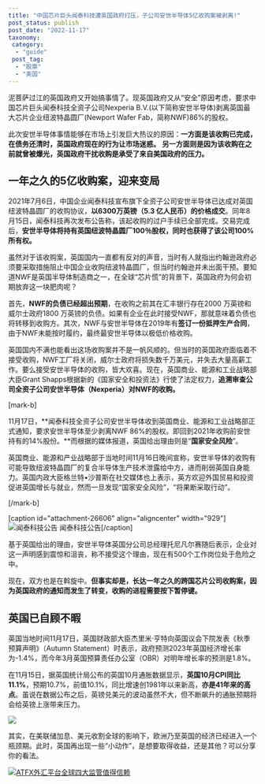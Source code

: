 ```yaml
---
title: "中国芯片巨头闻泰科技遭英国政府打压，子公司安世半导体5亿收购案被剥离!"
post_status: publish
post_date: "2022-11-17"
taxonomy:
 category: 
  - "guide"
 post_tag: 
  - "股票"
  - "美国"
---
```


泥菩萨过江的英国政府又开始搞事情了。现英国政府又从“安全”原因考虑，要求中国芯片巨头闻泰科技全资子公司Nexperia B.V.(以下简称安世半导体)剥离英国最大芯片企业纽波特晶圆厂(Newport Wafer Fab，简称NWF)86%的股权。

此次安世半导体事情能够在市场上引发巨大热议的原因：**一方面是该收购已完成，在债务还清时，英国政府现在的行为让市场迷惑。** **另一方面则是因为该收购在之前就曾被爆光，英国政府干扰收购是承受了来自美国政府的压力。**

## **一年之久的5亿收购案，迎来变局**

2021年7月6日，中国企业闻泰科技宣布旗下全资子公司安世半导体已达成对英国纽波特晶圆厂的收购协议，**以6300万英镑（5.3 亿人民币）的价格成交**。同年8月15日，闻泰科技再次发布公告称，该起收购的过户手续已全部完成。交易完成后，**安世半导体将持有英国纽波特晶圆厂100％股权，同时也获得了该公司100%所有权。**

虽然对于该收购案，英国国内一直都有反对的声音，当时有人就指出约翰逊政府必须要采取措施阻止中国企业收购纽波特晶圆厂，但当时约翰逊并未出面干预。要知道NWF是英国半导体制造商之一，在全球“芯片慌”的背景下，英国政府为何会初期放弃这一块肥肉呢？

首先，**NWF的负债已经超出预期**，在收购之前其在汇丰银行存在2000 万英镑和威尔士政府1800 万英镑的负债。如果有企业在此时接受NWF，那就意味着负债也将转移到收购方。其次，NWF与安世半导体在2019年有**签订一份抵押生产合同**，由于NWF未能按时履约，最终最安世半导体以极低价格收购。

英国国内不满也能看出这场收购案并不是一帆风顺的。但当时的英国政府面临着不接受收购，NWF工厂将关闭，威尔士政府将损失数千万美元，并失去大量高薪工作。要么接受安世半导体的收购，皆大欢喜。现在，英国商业、能源和工业战略部大臣Grant Shapps根据新的《国家安全和投资法》行使了法定权力，**追溯审查公司全资子公司安世半导体（Nexperia）对NWF的收购。**

[mark-b]

11月17日，**闻泰科技全资子公司安世半导体收到英国商业、能源和工业战略部正式通知，要求安世半导体至少剥离NWF 86%的股权。即回到2021年收购前安世持有的14%股份。**而根据的媒体报道，英国给出理由则是“**国家安全风险**”。

英国商业、能源和产业战略部于当地时间11月16日晚间宣称，安世半导体的收购有可能导致纽波特晶圆厂的复合半导体生产技术泄露给中方，进而削弱英国自身能力。英国内政大臣格兰特•沙普斯在社交媒体也上表示，英方欢迎外国贸易和投资促进英国增长与就业，然而一旦发现“国家安全风险”，“将果断采取行动”。

[/mark-b]

[caption id="attachment-26606" align="aligncenter" width="929"]![闻泰科技公告](https://cdn.fendou.la/funstoutiao/2022/11/600745-wentai.png) 闻泰科技公告[/caption]

基于英国给出的理由，安世半导体英国分公司总经理托尼凡尔赛随后表示，企业对这一声明感到震惊和沮丧，称不接受这个理由，现在有500个工作岗位处于危险之中。

现在，双方也是在斡旋中。**但事实却是，长达一年之久的跨国芯片公司收购案，因为英国政府的通知而发生了转变，收购的进程需要按下暂停键。**

## **英国已自顾不暇**

英国当地时间11月17日，英国财政部大臣杰里米·亨特向英国议会下院发表《秋季预算声明》（Autumn Statement）时表示，政府预测2023年英国经济增长率为-1.4%，而今年3月英国预算责任办公室（OBR）对明年增长率的预测是1.8%。

在11月15日，据英国统计局公布的英国10月通胀数据显示，**英国10月CPI同比11.1%**，预期10.7%，前值10.1%，同比增速创1981年以来新高，**亦是41年来的高点**。虽说在数据公布之后，英镑兑美元的波动虽然不大，但不断飙升的通胀预期将会给英镑上涨带来压力。

![](https://cdn.fendou.la/funstoutiao/2022/11/british-001.png)

其实，在美联储加息、美元收割全球的影响下，欧洲乃至英国的经济已经进入一个瓶颈期。此时，英国再出现一些“小动作”，是想要取得收益，还是其他？可以分享你的看法。

[![ATFX外汇平台全球四大监管值得信赖](https://cdn.fendou.la/funstoutiao/2022/11/atfx-4guarantee.jpg)](https://www.ifttt.fun/go/atfx-cn/)
